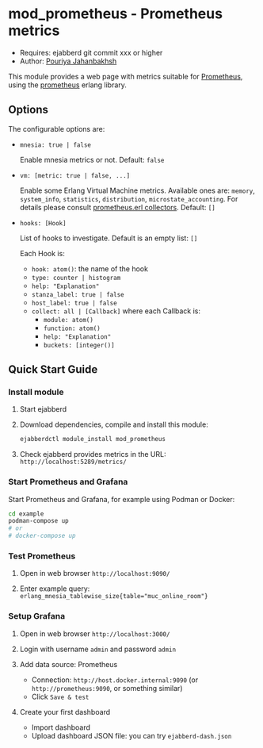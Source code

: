 mod_prometheus - Prometheus metrics
===================================

- Requires: ejabberd git commit xxx or higher
- Author: [Pouriya Jahanbakhsh](https://github.com/pouriya)

This module provides a web page with metrics suitable
for [Prometheus](https://prometheus.io/),
using the [prometheus](https://github.com/deadtrickster/prometheus.erl) erlang library.


Options
-------

The configurable options are:

- `mnesia: true | false`

  Enable mnesia metrics or not.
  Default: `false`

- `vm: [metric: true | false, ...]`

  Enable some Erlang Virtual Machine metrics.
  Available ones are:
  `memory`, `system_info`, `statistics`, `distribution`, `microstate_accounting`.
  For details please consult
  [prometheus.erl collectors](https://github.com/deadtrickster/prometheus.erl?tab=readme-ov-file#erlang-vm--otp-collectors).
  Default: `[]`

- `hooks: [Hook]`

  List of hooks to investigate.
  Default is an empty list: `[]`

  Each Hook is:
  - `hook: atom()`: the name of the hook
  - `type: counter | histogram`
  - `help: "Explanation"`
  - `stanza_label: true | false`
  - `host_label: true | false`
  - `collect: all | [Callback]`
      where each Callback is:
      - `module: atom()`
      - `function: atom()`
      - `help: "Explanation"`
      - `buckets: [integer()]`

Quick Start Guide
-----------------

### Install module

1. Start ejabberd

1. Download dependencies, compile and install this module:
   ```sh
   ejabberdctl module_install mod_prometheus
   ```
1. Check ejabberd provides metrics in the URL: `http://localhost:5289/metrics/`

### Start Prometheus and Grafana

Start Prometheus and Grafana, for example using Podman or Docker:

```sh
cd example
podman-compose up
# or
# docker-compose up
```

### Test Prometheus

1. Open in web browser `http://localhost:9090/`

1. Enter example query: `erlang_mnesia_tablewise_size{table="muc_online_room"}`

### Setup Grafana

1. Open in web browser `http://localhost:3000/`

1. Login with username `admin` and password `admin`

1. Add data source: Prometheus
   - Connection: `http://host.docker.internal:9090` (or `http://prometheus:9090`, or something similar)
   - Click `Save & test`

1. Create your first dashboard
   - Import dashboard
   - Upload dashboard JSON file: you can try `ejabberd-dash.json`
